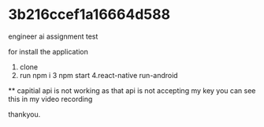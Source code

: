 # 3b216ccef1a16664d588
engineer ai assignment test 



for install the application 


1. clone 
2. run npm i 
3 npm start 
4.react-native run-android 




** capitial api is not working as that api is not accepting my key you can see this in my video recording 


thankyou. 

